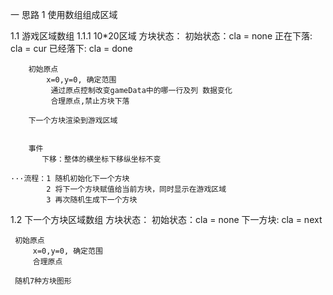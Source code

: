 一 思路
1 使用数组组成区域

1.1  游戏区域数组
    1.1.1 10*20区域
        方块状态：
            初始状态：cla = none
            正在下落: cla = cur
            已经落下: cla = done



        初始原点
            x=0,y=0, 确定范围
             通过原点控制改变gameData中的哪一行及列 数据变化
             合理原点,禁止方块下落

        下一个方块渲染到游戏区域


        事件
           下移：整体的横坐标下移纵坐标不变

    ···流程：1 随机初始化下一个方块
            2 将下一个方块赋值给当前方块，同时显示在游戏区域
            3 再次随机生成下一个方块


1.2  下一个方块区域数组
     方块状态：
         初始状态：cla = none
         下一方块: cla = next

     初始原点
         x=0,y=0, 确定范围
         合理原点

     随机7种方块图形
